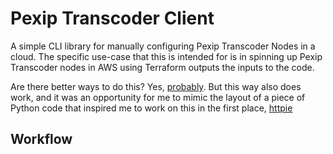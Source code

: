 # Pexip Transcoder Client
A simple CLI library for manually configuring Pexip Transcoder Nodes in a cloud. The specific
use-case that this is intended for is in spinning up Pexip Transcoder nodes in AWS using Terraform 
outputs the inputs to the code.

Are there better ways to do this? Yes, [probably](https://docs.pexip.com/admin/smart_scale.htm). But this way also does work, and it was an opportunity
for me to mimic the layout of a piece of Python code that inspired me to work on this in the first place,
[httpie](https://github.com/httpie/httpie)

## Workflow

